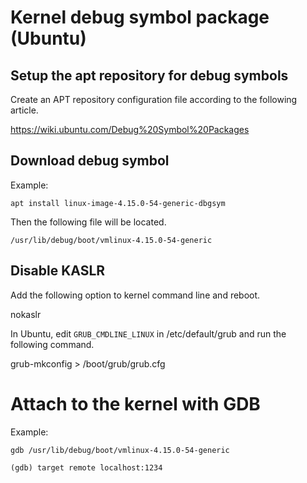 # Kernel debug symbol package (Ubuntu)

## Setup the apt repository for debug symbols

Create an APT repository configuration file according to the following article.

https://wiki.ubuntu.com/Debug%20Symbol%20Packages


## Download debug symbol
Example:

    apt install linux-image-4.15.0-54-generic-dbgsym

Then the following file will be located.

    /usr/lib/debug/boot/vmlinux-4.15.0-54-generic


## Disable KASLR

Add the following option to kernel command line and reboot.

   nokaslr

In Ubuntu, edit `GRUB_CMDLINE_LINUX` in /etc/default/grub and run the following command.

   grub-mkconfig > /boot/grub/grub.cfg


# Attach to the kernel with GDB

Example:

    gdb /usr/lib/debug/boot/vmlinux-4.15.0-54-generic

    (gdb) target remote localhost:1234

